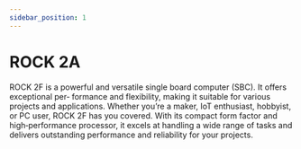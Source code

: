 ```yaml
---
sidebar_position: 1
---
```


# ROCK 2A

ROCK 2F is a powerful and versatile single board computer (SBC). It offers exceptional per‑
formance and flexibility, making it suitable for various projects and applications. Whether
you’re a maker, IoT enthusiast, hobbyist, or PC user, ROCK 2F has you covered. With its
compact form factor and high‑performance processor, it excels at handling a wide range of
tasks and delivers outstanding performance and reliability for your projects.

<DocCardList />
